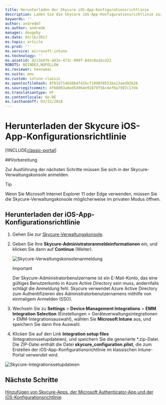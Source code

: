 ```yaml
---
title: Herunterladen der Skycure iOS-App-Konfigurationsrichtlinie
description: Laden Sie die Skycure iOS-App-Konfigurationsrichtlinie zur Verwendung mit der für Endbenutzer bereitgestellten Skycure iOS-App herunter.
keywords: ''
author: andredm7
ms.author: andredm
manager: dougeby
ms.date: 03/16/2017
ms.topic: article
ms.prod: ''
ms.service: microsoft-intune
ms.technology: ''
ms.assetid: d211b876-4d3a-473c-999f-843c0a16cd22
ROBOTS: NOINDEX,NOFOLLOW
ms.reviewer: heenamac
ms.suite: ems
ms.custom: intune-classic
ms.openlocfilehash: 0f8197146d8b4f42bcf199070551ba13aed92626
ms.sourcegitcommit: df60d03a0ed54964e91879f56c4ef0a7507c17d4
ms.translationtype: HT
ms.contentlocale: de-DE
ms.lasthandoff: 03/22/2018
---
```

# <a name="download-skycure-ios-app-configuration-policy"></a>Herunterladen der Skycure iOS-App-Konfigurationsrichtlinie

[!INCLUDE[classic-portal](../includes/classic-portal.md)]

##<a name="before-you-begin"></a>Vorbereitung

Zur Ausführung der nächsten Schritte müssen Sie sich in der Skycure-Verwaltungskonsole anmelden.

> [!TIP] 
> Wenn Sie Microsoft Internet Explorer 11 oder Edge verwenden, müssen Sie die Skycure-Verwaltungskonsole möglicherweise im privaten Modus öffnen.

## <a name="to-download-the-ios-app-configuration-policy"></a>Herunterladen der iOS-App-Konfigurationsrichtlinie

1.  Gehen Sie zur [Skycure-Verwaltungskonsole](https://aad.skycure.com).

2.  Geben Sie Ihre **Skycure-Administratoranmeldeinformationen** ein, und klicken Sie dann auf **Continue** (Weiter).

    ![Skycure-Verwaltungskonsolenanmeldung](../media/mtp/skycure-ios-app-1.png)

    > [!IMPORTANT] 
    > Der Skycure-Administratorbenutzername ist ein E-Mail-Konto, das eine gültiges Benutzerkonto in Azure Active Directory sein muss, andernfalls schlägt die Anmeldung fehl. Skycure verwendet Azure Active Directory zum Authentifizieren des Administratorbenutzernamens mithilfe von einmaligem Anmelden (SSO).

3.  Wechseln Sie zu **Settings** &gt; **Device Management Integrations** &gt; **EMM Integration Selection** (Einstellungen > Geräteverwaltungsintegrationen > EMM-Integrationsauswahl), wählen Sie **Microsoft Intune** aus, und speichern Sie dann Ihre Auswahl.

2.  Klicken Sie auf den Link **Integration setup files** (Integrationssetupdateien), und speichern Sie die generierte \*.zip-Datei. Die ZIP-Datei enthält die Datei **skycure\_configuration.plist**, die zum Erstellen der iOS-App-Konfigurationsrichtlinie im klassischen Intune-Portal verwendet wird.

![Skycure-Integrationssetupdateien](../media/mtp/skycure-ios-app-2.png)

## <a name="next-steps"></a>Nächste Schritte

[Hinzufügen von Skycure-Apps, der Microsoft Authenticator-App und der iOS-Konfigurationsrichtlinie](/intune-classic/deploy-use/add-skycure-apps-microsoft-authenticator-and-ios-app-configuration-policy)
